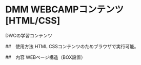 # DMM WEBCAMPコンテンツ[HTML/CSS]
DWCの学習コンテンツ

##　使用方法
HTML CSSコンテンツのためブラウザで実行可能。

##　内容
WEBページ構造（BOX設置）
